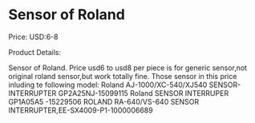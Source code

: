 # Sensor of Roland

Price: USD:6-8

Product Details:

Sensor of Roland.
Price usd6 to usd8 per piece is for generic sensor,not original roland sensor,but work totally fine.
Those sensor in this price inluding te following model:
Roland AJ-1000/XC-540/XJ540 SENSOR-INTERRUPTER GP2A25NJ-15099115
Roland SENSOR INTERRUPER GP1A05A5 -15229506
ROLAND RA-640/VS-640 SENSOR INTERRUPTER,EE-SX4009-P1-1000006689